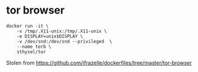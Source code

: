 # tor browser

```
docker run -it \
    -v /tmp/.X11-unix:/tmp/.X11-unix \
    -e DISPLAY=unix$DISPLAY \
    -v /dev/snd:/dev/snd --privileged  \
    --name torb \
    sthysel/tor
```

Stolen from https://github.com/jfrazelle/dockerfiles/tree/master/tor-browser
